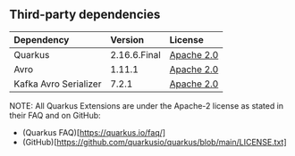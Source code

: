 ## Third-party dependencies

| Dependency            | Version      | License                                                   |
|:----------------------|:-------------|:----------------------------------------------------------|
| Quarkus               | 2.16.6.Final | [Apache 2.0](https://www.apache.org/licenses/LICENSE-2.0) |
| Avro                  | 1.11.1       | [Apache 2.0](https://www.apache.org/licenses/LICENSE-2.0) |
| Kafka Avro Serializer | 7.2.1        | [Apache 2.0](https://www.apache.org/licenses/LICENSE-2.0) |


NOTE: All Quarkus Extensions are under the Apache-2 license as stated in their FAQ and on GitHub:

- (Quarkus FAQ)[https://quarkus.io/faq/]
- (GitHub)[https://github.com/quarkusio/quarkus/blob/main/LICENSE.txt]
